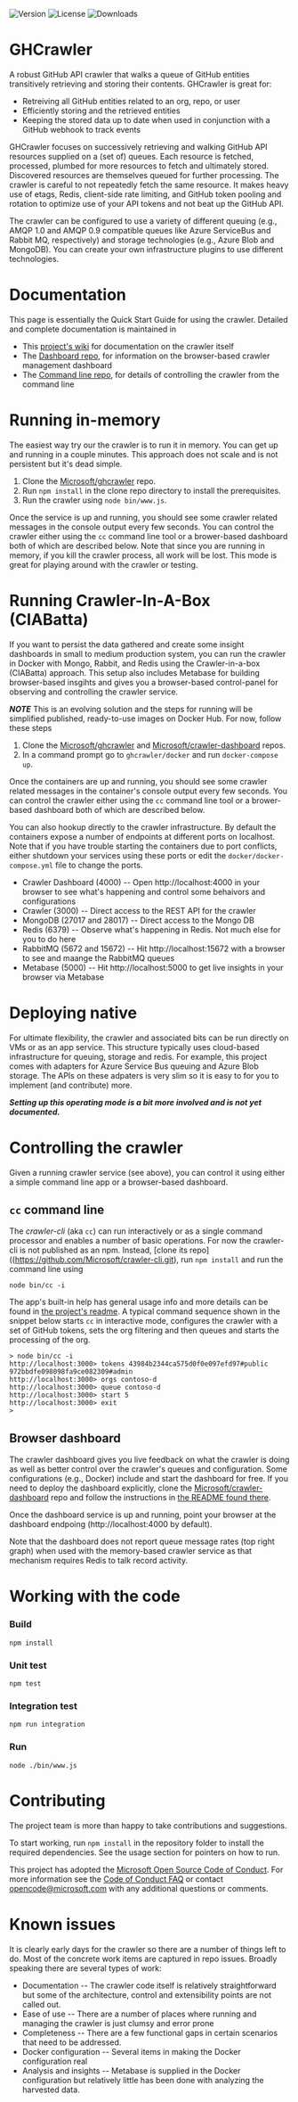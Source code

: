 ![Version](https://img.shields.io/npm/v/ghcrawler.svg)
![License](https://img.shields.io/github/license/Microsoft/ghcrawler.svg)
![Downloads](https://img.shields.io/npm/dt/ghcrawler.svg)

# GHCrawler
A robust GitHub API crawler that walks a queue of GitHub entities transitively retrieving and storing their contents. GHCrawler is great for:

* Retreiving all GitHub entities related to an org, repo, or user
* Efficiently storing and the retrieved entities
* Keeping the stored data up to date when used in conjunction with a GitHub webhook to track events

GHCrawler focuses on successively retrieving and walking GitHub API resources supplied on a (set of) queues. Each resource is fetched, processed, plumbed for more resources to fetch and ultimately stored. Discovered resources are themselves queued for further processing. The crawler is careful to not repeatedly fetch the same resource. It makes heavy use of etags, Redis, client-side rate limiting, and GitHub token pooling and rotation to optimize use of your API tokens and not beat up the GitHub API.

The crawler can be configured to use a variety of different queuing (e.g., AMQP 1.0 and AMQP 0.9 compatible queues like Azure ServiceBus and Rabbit MQ, respectively) and storage technologies (e.g., Azure Blob and MongoDB). You can create your own infrastructure plugins to use different technologies.

# Documentation
This page is essentially the Quick Start Guide for using the crawler. Detailed and complete documentation is maintained in

* This [project's wiki](https://github.com/Microsoft/ghcrawler/wiki) for documentation on the crawler itself
* The [Dashboard repo](https://github.com/Microsoft/ghcrawler-dashboard), for information on the browser-based crawler management dashboard
* The [Command line repo](https://github.com/Microsoft/ghcrawler-cli), for details of controlling the crawler from the command line

# Running in-memory
The easiest way try our the crawler is to run it in memory. You can get up and running in a couple minutes.  This approach does not scale and is not persistent but it's dead simple.

1. Clone the [Microsoft/ghcrawler](https://github.com/Microsoft/ghcrawler.git) repo.
1. Run `npm install` in the clone repo directory to install the prerequisites.
1. Run the crawler using `node bin/www.js`.

Once the service is up and running, you should see some crawler related messages in the console output every few seconds. You can control the crawler either using the `cc` command line tool or a brower-based dashboard both of which are described below. Note that since you are running in memory, if you kill the crawler process, all work will be lost. This mode is great for playing around with the crawler or testing.

# Running Crawler-In-A-Box (CIABatta)
If you want to persist the data gathered and create some insight dashboards in small to medium production system, you can run the crawler in Docker with Mongo, Rabbit, and Redis using the Crawler-in-a-box (CIABatta) approach. This setup also includes Metabase for building browser-based insgihts and gives you a browser-based control-panel for observing and controlling the crawler service.

***NOTE*** This is an evolving solution and the steps for running will be simplified published, ready-to-use images on Docker Hub. For now, follow these steps

1. Clone the [Microsoft/ghcrawler](https://github.com/Microsoft/ghcrawler.git) and [Microsoft/crawler-dashboard](https://github.com/Microsoft/crawler-dashboard.git) repos.
1. In a command prompt go to `ghcrawler/docker` and run `docker-compose up`.

Once the containers are up and running, you should see some crawler related messages in the container's console output every few seconds. You can control the crawler either using the `cc` command line tool or a brower-based dashboard both of which are described below.

You can also hookup directly to the crawler infrastructure. By default the containers expose a number of endpoints at different ports on localhost. Note that if you have trouble starting the containers due to port conflicts, either shutdown your services using these ports or edit the `docker/docker-compose.yml` file to change the ports.

* Crawler Dashboard (4000) -- Open http://localhost:4000 in your browser to see what's happening and control some behaivors and configurations
* Crawler (3000) -- Direct access to the REST API for the crawler
* MongoDB (27017 and 28017) -- Direct access to the Mongo DB
* Redis (6379) -- Observe what's happening in Redis. Not much else for you to do here
* RabbitMQ (5672 and 15672) -- Hit http://localhost:15672 with a browser to see and maange the RabbitMQ queues
* Metabase (5000) -- Hit http://localhost:5000 to get live insights in your browser via Metabase

# Deploying native
For ultimate flexibility, the crawler and associated bits can be run directly on VMs or as an app service. This structure typically uses cloud-based infrastructure for queuing, storage and redis. For example, this project comes with adapters for Azure Service Bus queuing and Azure Blob storage. The APIs on these adpaters is very slim so it is easy to for you to implement (and contribute) more.

***Setting up this operating mode is a bit more involved and is not yet documented.***

# Controlling the crawler
Given a running crawler service (see above), you can control it using either a simple command line app or a browser-based dashboard.

## ```cc``` command line

The *crawler-cli* (aka ```cc```) can run interactively or as a single command processor and enables a number of basic operations.  For now the crawler-cli is not published as an npm. Instead, [clone its repo]((https://github.com/Microsoft/crawler-cli.git), run `npm install` and run the command line using

```
node bin/cc -i
```

The app's built-in help has general usage info and more details can be found in [the project's readme](https://github.com/Microsoft/crawler-cli/blob/develop/README.md). A typical command sequence shown in the snippet below starts ```cc``` in interactive mode, configures the crawler with a set of GitHub tokens, sets the org filtering and then queues and starts the processing of the org.

```
> node bin/cc -i
http://localhost:3000> tokens 43984b2344ca575d0f0e097efd97#public 972bbdfe098098fa9ce082309#admin
http://localhost:3000> orgs contoso-d
http://localhost:3000> queue contoso-d
http://localhost:3000> start 5
http://localhost:3000> exit
>
```

## Browser dashboard

The crawler dashboard gives you live feedback on what the crawler is doing as well as better control over the crawler's queues and configuration. Some configurations (e.g., Docker) include and start the dashboard for free. If you need to deploy the dashboard explicitly, clone the [Microsoft/crawler-dashboard](https://github.com/Microsoft/crawler-dashboard.git) repo and follow the instructions in [the README found there](https://github.com/Microsoft/crawler-dashboard/blob/develop/README.md).

Once the dashboard service is up and running, point your browser at the dashboard endpoing (http://localhost:4000 by default).

Note that the dashboard does not report queue message rates (top right graph) when used with the memory-based crawler service as that mechanism requires Redis to talk record activity.

# Working with the code

### Build
  `npm install`

### Unit test
  `npm test`

### Integration test
  `npm run integration`

### Run
  `node ./bin/www.js`

# Contributing

The project team is more than happy to take contributions and suggestions.

To start working, run `npm install` in the repository folder to install the required dependencies. See the usage section for pointers on how to run.

This project has adopted the [Microsoft Open Source Code of Conduct](https://opensource.microsoft.com/codeofconduct/). For more information see the [Code of Conduct FAQ](https://opensource.microsoft.com/codeofconduct/faq/) or contact [opencode@microsoft.com](mailto:opencode@microsoft.com) with any additional questions or comments.

# Known issues

It is clearly early days for the crawler so there are a number of things left to do. Most of the concrete work items are captured in repo issues. Broadly speaking there are several types of work:

* Documentation -- The crawler code itself is relatively straightforward but some of the architecture, control and extensibility points are not called out.
* Ease of use -- There are a number of places where running and managing the crawler is just clumsy and error prone
* Completeness -- There are a few functional gaps in certain scenarios that need to be addressed.
* Docker configuration -- Several items in making the Docker configuration real
* Analysis and insights -- Metabase is supplied in the Docker configuration but relatively little has been done with analyzing the harvested data.
